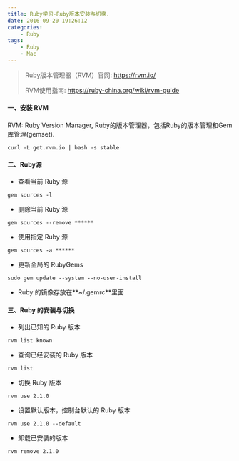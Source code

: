 ```yaml
---
title: Ruby学习-Ruby版本安装与切换.
date: 2016-09-20 19:26:12
categories:
    - Ruby
tags: 
    - Ruby
    - Mac
---
```

> Ruby版本管理器（RVM）官网:
> https://rvm.io/
> 
> RVM使用指南:
> https://ruby-china.org/wiki/rvm-guide



#### 一、安装 RVM
RVM: Ruby Version Manager, Ruby的版本管理器，包括Ruby的版本管理和Gem库管理(gemset).
```
curl -L get.rvm.io | bash -s stable
```
#### 二、Ruby源
* 查看当前 Ruby 源

```
gem sources -l 
```

* 删除当前 Ruby 源

```
gem sources --remove ******
```

* 使用指定 Ruby 源

```
gem sources -a ******
```

* 更新全局的 RubyGems

```
sudo gem update --system --no-user-install
```

* Ruby 的镜像存放在**~/.gemrc**里面

#### 三、Ruby 的安装与切换

* 列出已知的 Ruby 版本

```
rvm list known
```

* 查询已经安装的 Ruby 版本

```
rvm list
```

* 切换 Ruby 版本

```
rvm use 2.1.0
```

* 设置默认版本，控制台默认的 Ruby 版本

```
rvm use 2.1.0 --default 
```

* 卸载已安装的版本

```
rvm remove 2.1.0
```


